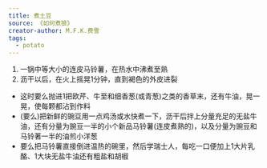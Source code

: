 ```yaml
---
title: 煮土豆
source: 《如何煮狼》
creator-author: M.F.K.费雪
tags:
  - potato
---
```


1. 一锅中等大小的连皮马铃薯，在热水中沸煮至熟
2. 沥干以后，在火上摇晃1分钟，直到褐色的外皮进裂
  - 这时要么抛进1把欧芹、牛至和细香葱(或青葱)之类的香草末，还有牛油，晃一晃，使每颗都沾到作料
  - (要么)把新鲜的豌豆用一点鸡汤或水快煮一下，沥干后拌上分量充足的无盐牛油，还有分量为豌豆一半的小个新品马铃薯(连皮煮熟的)，以及分量为豌豆和马铃著一半的油煎小洋葱
  - 要么把马铃薯直接倒进温热的碗里，然后学瑞士人，每吃一口便加上1大片乳酪、1大块无盐牛油还有粗盐和胡椒